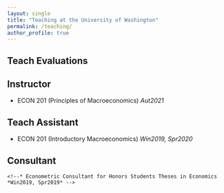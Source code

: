 ```yaml
---
layout: single
title: "Teaching at the University of Washington"
permalink: /teaching/
author_profile: true
---
```


## Teach Evaluations
<!--Please find my teach evaluations [here](https://econreinakawai.github.io/files/MonicaGR_Teach_Evaluation_combined.pdf).

Overview of My Course Evaluations

  <img src="https://econmonicagr.github.io/files/evaluation_graph.jpg" width="600">-->


## Instructor  
  * ECON 201 (Principles of Macroeconomics)   *Aut2021*  

## Teach Assistant
   <!--* SOC 225 (Data and Society), Lab section (Introduction to RStudio)   *Spr2020*
  * SOC/STAT 221 (Statistical Methods for the Social Sciences)   *Spr2019, Aut2019, Win2020*
  * IS 300 (Introduction to Information Systems), Lab section (MS Excel, Access)   *Aut2017, Aut2020*
  * ECON 300 (Intermediate Microeconomics)   *Win 2017, Spr2017, Win2018, Spr2018*-->
  * ECON 201 (Introductory Macroeconomics)   *Win2019, Spr2020* 
  
## Consultant
    <!--* Econometric Consultant for Honors Students Theses in Economics   *Win2019, Spr2019* -->
    
    
  <!--* QMETH 201 (Introduction to Statistical Methods)   *Aut2018*  -->
